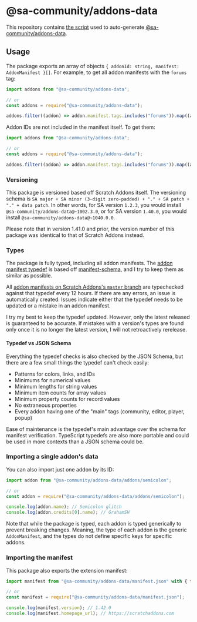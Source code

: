 # @sa-community/addons-data

This repository contains [the script](.github/workflows/update.yml) used to auto-generate [@sa-community/addons-data](https://npmjs.com/package/@sa-community/addons-data).

## Usage

The package exports an array of objects `{ addonId: string, manifest: AddonManifest }[]`.
For example, to get all addon manifests with the `forums` tag:

```js
import addons from "@sa-community/addons-data";

// or
const addons = require("@sa-community/addons-data");

addons.filter((addon) => addon.manifest.tags.includes("forums")).map((addon) => addon.manifest);
```

Addon IDs are not included in the manifest itself.
To get them:

```js
import addons from "@sa-community/addons-data";

// or
const addons = require("@sa-community/addons-data");

addons.filter((addon) => addon.manifest.tags.includes("forums")).map((addon) => addon.addonId);
```

### Versioning

This package is versioned based off Scratch Addons itself.
The versioning schema is `SA major + SA minor (3-digit zero-padded) + "." + SA patch + "." + data patch`.
In other words, for SA version `1.2.3`, you would install `@sa-community/addons-data@~1002.3.0`, or for SA version `1.40.0`, you would install `@sa-community/addons-data@~1040.0.0`.

Please note that in version 1.41.0 and prior, the version number of this package was identical to that of Scratch Addons instead.

### Types

The package is fully typed, including all addon manifests.
The [addon manifest typedef](addons.d.ts) is based off [manifest-schema](https://github.com/ScratchAddons/manifest-schema), and I try to keep them as similar as possible.

All [addon manifests on Scratch Addons's `master` branch](https://github.com/ScratchAddons/ScratchAddons/tree/master/addons) are typechecked against that typedef every 12 hours.
If there are any errors, an issue is automatically created.
Issues indicate either that the typedef needs to be updated or a mistake in an addon manifest.

I try my best to keep the typedef updated.
However, only the latest released is guaranteed to be accurate.
If mistakes with a version's types are found only once it is no longer the latest version, I will not retroactively rerelease.

#### Typedef vs JSON Schema

Everything the typedef checks is also checked by the JSON Schema, but there are a few small things the typedef can't check easily:

- Patterns for colors, links, and IDs
- Minimums for numerical values
- Minimum lengths for string values
- Minimum item counts for array values
- Minimum property counts for record values
- No extraneous properties
- Every addon having one of the "main" tags (community, editor, player, popup)

Ease of maintenance is the typedef's main advantage over the schema for manifest verification.
TypeScript typedefs are also more portable and could be used in more contexts than a JSON schema could be.

### Importing a single addon's data

You can also import just one addon by its ID:

```js
import addon from "@sa-community/addons-data/addons/semicolon";

// or
const addon = require("@sa-community/addons-data/addons/semicolon");

console.log(addon.name); // Semicolon glitch
console.log(addon.credits[0].name); // GrahamSH
```

Note that while the package is typed, each addon is typed generically to prevent breaking changes.
Meaning, the type of each addon is the generic `AddonManifest`, and the types do not define specific keys for specific addons.

### Importing the manifest

This package also exports the extension manifest:

```js
import manifest from "@sa-community/addons-data/manifest.json" with { type: "json" };

// or
const manifest = require("@sa-community/addons-data/manifest.json");

console.log(manifest.version); // 1.42.0
console.log(manifest.homepage_url); // https://scratchaddons.com
```

